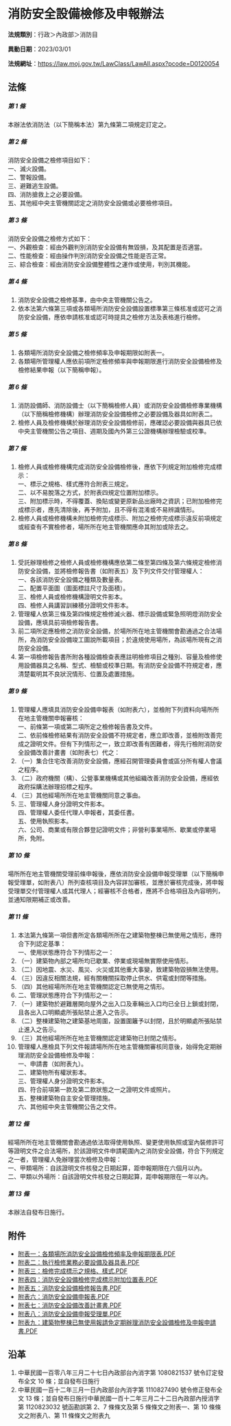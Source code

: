 # 消防安全設備檢修及申報辦法




**法規類別**：行政＞內政部＞消防目

**異動日期**：2023/03/01  

**法規網址**：https://law.moj.gov.tw/LawClass/LawAll.aspx?pcode=D0120054



## 法條
##### 第 1 條
本辦法依消防法（以下簡稱本法）第九條第二項規定訂定之。

##### 第 2 條
消防安全設備之檢修項目如下：  
一、滅火設備。  
二、警報設備。  
三、避難逃生設備。  
四、消防搶救上之必要設備。  
五、其他經中央主管機關認定之消防安全設備或必要檢修項目。

##### 第 3 條
消防安全設備之檢修方式如下：  
一、外觀檢查：經由外觀判別消防安全設備有無毀損，及其配置是否適當。  
二、性能檢查：經由操作判別消防安全設備之性能是否正常。  
三、綜合檢查：經由消防安全設備整體性之運作或使用，判別其機能。

##### 第 4 條
1. 消防安全設備之檢修基準，由中央主管機關公告之。
1. 依本法第六條第三項或各類場所消防安全設備設置標準第三條核准或認可之消防安全設備，應依申請核准或認可時提具之檢修方法及表格進行檢修。

##### 第 5 條
1. 各類場所消防安全設備之檢修頻率及申報期限如附表一。
1. 各類場所管理權人應依前項所定檢修頻率與申報期限進行消防安全設備檢修及檢修結果申報（以下簡稱申報）。

##### 第 6 條
1. 消防設備師、消防設備士（以下簡稱檢修人員）或消防安全設備檢修專業機構（以下簡稱檢修機構）辦理消防安全設備檢修之必要設備及器具如附表二。
1. 檢修人員及檢修機構於辦理消防安全設備檢修前，應確認必要設備與器具已依中央主管機關公告之項目、週期及國內外第三公證機構辦理檢驗或校準。

##### 第 7 條
1. 檢修人員或檢修機構完成消防安全設備檢修後，應依下列規定附加檢修完成標示：  
一、標示之規格、樣式應符合附表三規定。  
二、以不易脫落之方式，於附表四規定位置附加標示。  
三、附加標示時，不得覆蓋、換貼或變更原新品出廠時之資訊；已附加檢修完成標示者，應先清除後，再予附加，且不得有混淆或不易辨識情形。
1. 檢修人員或檢修機構未附加檢修完成標示、附加之檢修完成標示違反前項規定或經查有不實檢修者，場所所在地主管機關應命其附加或除去之。

##### 第 8 條
1. 受託辦理檢修之檢修人員或檢修機構應依第二條至第四條及第六條規定檢修消防安全設備，並將檢修報告書（如附表五）及下列文件交付管理權人：  
一、各該消防安全設備之種類及數量表。  
二、配置平面圖（圖面標註尺寸及面積）。  
三、檢修人員或檢修機構證明文件影本。  
四、檢修人員講習訓練積分證明文件影本。
1. 管理權人依第三條及第四條規定檢修滅火器、標示設備或緊急照明燈消防安全設備，應填具前項檢修報告書。
1. 前二項所定應檢修之消防安全設備，於場所所在地主管機關會勘通過之合法場所，為消防安全設備竣工圖說所載項目；於違規使用場所，為該場所現有之消防安全設備。
1. 第一項檢修報告書所附各種設備檢查表應註明檢修項目之種別、容量及檢修使用設備器具之名稱、型式、檢驗或校準日期。有消防安全設備不符規定者，應清楚載明其不良狀況情形、位置及處置措施。

##### 第 9 條
1. 管理權人應填具消防安全設備申報表（如附表六），並檢附下列資料向場所所在地主管機關申報審核：  
一、前條第一項或第二項所定之檢修報告書及文件。  
二、依前條檢修結果有消防安全設備不符規定者，應立即改善，並檢附改善完成之證明文件。但有下列情形之一，致立即改善有困難者，得先行檢附消防安全設備改善計畫書（如附表七）代之：
1. （一）集合住宅改善消防安全設備，應經召開管理委員會或區分所有權人會議之程序。
1. （二）政府機關（構）、公營事業機構或其他組織改善消防安全設備，應經依政府採購法辦理招標之程序。
1. （三）其他經場所所在地主管機關同意之事由。
1. 三、管理權人身分證明文件影本。  
四、管理權人委任代理人申報者，其委任書。  
五、使用執照影本。  
六、公司、商業或有限合夥登記證明文件；非營利事業場所、歇業或停業場所，免附。

##### 第 10 條
場所所在地主管機關受理前條申報後，應依消防安全設備申報受理單（以下簡稱申報受理單，如附表八）所列查核項目及內容詳加審核，並應於審核完成後，將申報受理單交付管理權人或其代理人；經審核不合格者，應將不合格項目及內容明列，並通知限期補正或改善。

##### 第 11 條
1. 本法第九條第一項但書所定各類場所所在之建築物整棟已無使用之情形，應符合下列認定基準：  
一、使用狀態應符合下列情形之一：
1. （一）建築物內部之場所均已歇業、停業或現場無實際使用情形。
1. （二）因地震、水災、風災、火災或其他重大事變，致建築物毀損無法使用。
1. （三）因違反相關法規，經有關機關採取停止供水、供電或封閉等措施。
1. （四）其他經場所所在地主管機關認定已無使用之情形。
1. 二、管理狀態應符合下列情形之一：
1. （一）建築物於避難層開向屋外之出入口及車輛出入口均已全日上鎖或封閉，且各出入口明顯處所張貼禁止進入之告示。
1. （二）整棟建築物之建築基地周圍，設置圍籬予以封閉，且於明顯處所張貼禁止進入之告示。
1. （三）其他經場所所在地主管機關認定建築物已封閉之情形。
1. 管理權人應檢具下列文件報請場所所在地主管機關審核同意後，始得免定期辦理消防安全設備檢修及申報：  
一、申請書（如附表九）。  
二、建築物所有權狀影本。  
三、管理權人身分證明文件影本。  
四、符合前項第一款及第二款狀態之一之證明文件或照片。  
五、整棟建築物自主安全管理措施。  
六、其他經中央主管機關公告之文件。

##### 第 12 條
經場所所在地主管機關會勘通過依法取得使用執照、變更使用執照或室內裝修許可等證明文件之合法場所，於該證明文件申請範圍內之消防安全設備，符合下列規定之一者，管理權人免辦理當次檢修及申報：  
一、甲類場所：自該證明文件核發之日期起算，距申報期限在六個月以內。  
二、甲類以外場所：自該證明文件核發之日期起算，距申報期限在一年以內。

##### 第 13 條
本辦法自發布日施行。
## 附件
* [附表一：各類場所消防安全設備檢修頻率及申報期限表.PDF](https://law.moj.gov.tw/LawClass/LawGetFile.ashx?FileId=0000335548)
* [附表二：執行檢修業務必要設備及器具表.PDF](https://law.moj.gov.tw/LawClass/LawGetFile.ashx?FileId=0000335549)
* [附表三：檢修完成標示之規格、樣式.PDF](https://law.moj.gov.tw/LawClass/LawGetFile.ashx?FileId=0000335550)
* [附表四：消防安全設備檢修完成標示附加位置表.PDF](https://law.moj.gov.tw/LawClass/LawGetFile.ashx?FileId=0000335551)
* [附表五：消防安全設備檢修報告書.PDF](https://law.moj.gov.tw/LawClass/LawGetFile.ashx?FileId=0000335552)
* [附表六：消防安全設備申報表.PDF](https://law.moj.gov.tw/LawClass/LawGetFile.ashx?FileId=0000335553)
* [附表七：消防安全設備改善計畫書.PDF](https://law.moj.gov.tw/LawClass/LawGetFile.ashx?FileId=0000335554)
* [附表八：消防安全設備申報受理單.PDF](https://law.moj.gov.tw/LawClass/LawGetFile.ashx?FileId=0000335555)
* [附表九：建築物整棟已無使用報請免定期辦理消防安全設備檢修及申報申請書.PDF](https://law.moj.gov.tw/LawClass/LawGetFile.ashx?FileId=0000335556)
## 沿革
1. 中華民國一百零八年三月二十七日內政部台內消字第 1080821537 號令訂定發布全文 10 條；並自發布日施行
1. 中華民國一百十二年三月一日內政部台內消字第 1110827490 號令修正發布全文 13 條；並自發布日施行中華民國一百十二年三月二十二日內政部內授消字第 1120823032 號函勘誤第 2、7 條條文及第 5  條條文之附表一、第 10 條條文之附表八、第 11 條條文之附表九
